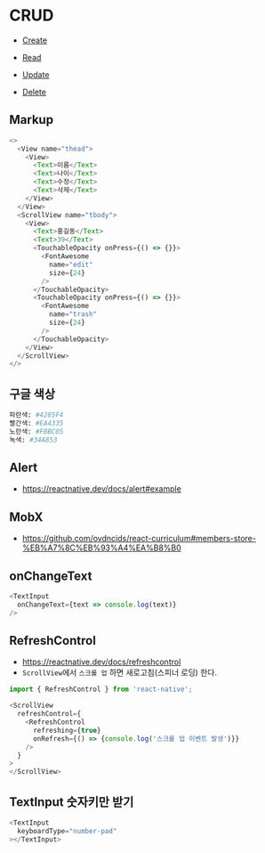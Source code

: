# CRUD

* [Create](https://ovdncids.github.io/react-native-curriculum/crud/create.png)

* [Read](https://ovdncids.github.io/react-native-curriculum/crud/read.png)

* [Update](https://ovdncids.github.io/react-native-curriculum/crud/update.png)

* [Delete](https://ovdncids.github.io/react-native-curriculum/crud/delete.png)

## Markup
```js
<>
  <View name="thead">
    <View>
      <Text>이름</Text>
      <Text>나이</Text>
      <Text>수정</Text>
      <Text>삭제</Text>
    </View>
  </View>
  <ScrollView name="tbody">
    <View>
      <Text>홍길동</Text>
      <Text>39</Text>
      <TouchableOpacity onPress={() => {}}>
        <FontAwesome
          name="edit"
          size={24}
        />
      </TouchableOpacity>
      <TouchableOpacity onPress={() => {}}>
        <FontAwesome
          name="trash"
          size={24}
        />
      </TouchableOpacity>
    </View>
  </ScrollView>
</>
```

## 구글 색상
```sh
파란색: #4285F4
빨간색: #EA4335
노란색: #FBBC05
녹색: #34A853
```

## Alert
* https://reactnative.dev/docs/alert#example

## MobX
* https://github.com/ovdncids/react-curriculum#members-store-%EB%A7%8C%EB%93%A4%EA%B8%B0

## onChangeText
```js
<TextInput
  onChangeText={text => console.log(text)}
/>
```

## RefreshControl
* https://reactnative.dev/docs/refreshcontrol
* `ScrollView`에서 `스크롤 업` 하면 새로고침(스피너 로딩) 한다.
```js
import { RefreshControl } from 'react-native';
```
```js
<ScrollView
  refreshControl={
    <RefreshControl
      refreshing={true}
      onRefresh={() => {console.log('스크롤 업 이벤트 발생')}}
    />
  }
>
</ScrollView>
```

## TextInput 숫자키만 받기
```js
<TextInput
  keyboardType="number-pad"
></TextInput>
```
